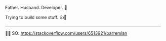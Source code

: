 Father. Husband. Developer. 🙂

Trying to build some stuff. 👍🍃

----

🧑‍💻 SO: https://stackoverflow.com/users/6513921/barremian
